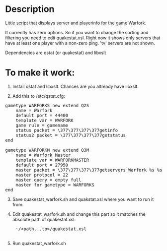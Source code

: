 # Description
Little script that displays server and playerinfo for the game Warfork.

It currently has zero options. So if you want to change the sorting and filtering you need to edit quakestat.xsl. Right now it shows only servers that have at least one player with a non-zero ping. 'tv' servers are not shown. 

Dependencies are qstat (or quakestat) and libxslt 

# To make it work:

1) Install qstat and libxslt. Chances are you altready have libxslt.

2) Add this to /etc/qstat.cfg:

<pre>
gametype WARFORKS new extend Q2S
    name = Warfork
    default port = 44400
    template var = WARFORK
    game rule = gamename
    status packet = \377\377\377\377getinfo
    status2 packet = \377\377\377\377getstatus
end

gametype WARFORKM new extend Q3M
    name = Warfork Master
    template var = WARFORKMASTER
    default port = 27950
    master packet = \377\377\377\377getservers Warfork %s %s
    master protocol = 22
    master query = empty full
    master for gametype = WARFORKS
end
</pre>

3) Save quakestat_warfork.sh and quakstat.xsl where you want to run it from.

4) Edit quakestat_warfork.sh and change this part so it matches the absolute path of quakestat.xsl:

  <pre>
    ~/&lt;path...to&gt;/quakestat.xsl 
 </pre>

5) Run quakestat_warfork.sh 
